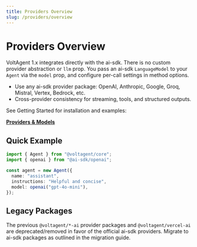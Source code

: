 ```yaml
---
title: Providers Overview
slug: /providers/overview
---
```


# Providers Overview

VoltAgent 1.x integrates directly with the ai-sdk. There is no custom provider abstraction or `llm` prop. You pass an ai-sdk `LanguageModel` to your `Agent` via the `model` prop, and configure per-call settings in method options.

- Use any ai-sdk provider package: OpenAI, Anthropic, Google, Groq, Mistral, Vertex, Bedrock, etc.
- Cross-provider consistency for streaming, tools, and structured outputs.

See Getting Started for installation and examples:

**[Providers & Models](/docs/getting-started/providers-models)**

## Quick Example

```ts
import { Agent } from "@voltagent/core";
import { openai } from "@ai-sdk/openai";

const agent = new Agent({
  name: "assistant",
  instructions: "Helpful and concise",
  model: openai("gpt-4o-mini"),
});
```

## Legacy Packages

The previous `@voltagent/*-ai` provider packages and `@voltagent/vercel-ai` are deprecated/removed in favor of the official ai-sdk providers. Migrate to ai-sdk packages as outlined in the migration guide.
